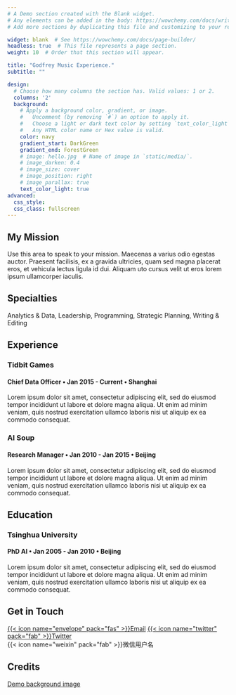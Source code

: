 ```yaml
---
# A Demo section created with the Blank widget.
# Any elements can be added in the body: https://wowchemy.com/docs/writing-markdown-latex/
# Add more sections by duplicating this file and customizing to your requirements.

widget: blank  # See https://wowchemy.com/docs/page-builder/
headless: true  # This file represents a page section.
weight: 10  # Order that this section will appear.

title: "Godfrey Music Experience."
subtitle: ""

design:
  # Choose how many columns the section has. Valid values: 1 or 2.
  columns: '2'
  background:
    # Apply a background color, gradient, or image.
    #   Uncomment (by removing `#`) an option to apply it.
    #   Choose a light or dark text color by setting `text_color_light`.
    #   Any HTML color name or Hex value is valid.
    color: navy
    gradient_start: DarkGreen
    gradient_end: ForestGreen
    # image: hello.jpg  # Name of image in `static/media/`.
    # image_darken: 0.4
    # image_size: cover
    # image_position: right
    # image_parallax: true
    text_color_light: true
advanced:
  css_style:
  css_class: fullscreen
---
```


## My Mission

Use this area to speak to your mission. Maecenas a varius odio egestas auctor. Praesent facilisis, ex a gravida ultricies, quam sed magna placerat eros, et vehicula lectus ligula id dui. Aliquam uto cursus velit ut eros lorem ipsum ullamcorper iaculis.

## Specialties

Analytics & Data, Leadership, Programming, Strategic Planning, Writing & Editing

## Experience

### Tidbit Games
#### Chief Data Officer • Jan 2015 - Current • Shanghai
Lorem ipsum dolor sit amet, consectetur adipiscing elit, sed do eiusmod tempor incididunt ut labore et dolore magna aliqua. Ut enim ad minim veniam, quis nostrud exercitation ullamco laboris nisi ut aliquip ex ea commodo consequat.


### AI Soup
#### Research Manager • Jan 2010 - Jan 2015 • Beijing
Lorem ipsum dolor sit amet, consectetur adipiscing elit, sed do eiusmod tempor incididunt ut labore et dolore magna aliqua. Ut enim ad minim veniam, quis nostrud exercitation ullamco laboris nisi ut aliquip ex ea commodo consequat.

## Education

### Tsinghua University
#### PhD AI • Jan 2005 - Jan 2010 • Beijing
Lorem ipsum dolor sit amet, consectetur adipiscing elit, sed do eiusmod tempor incididunt ut labore et dolore magna aliqua. Ut enim ad minim veniam, quis nostrud exercitation ullamco laboris nisi ut aliquip ex ea commodo consequat.


## Get in Touch

[{{< icon name="envelope" pack="fas" >}}Email](mailto:me@example.com)
[{{< icon name="twitter" pack="fab" >}}Twitter](https://twitter.com/wowchemy)  
{{< icon name="weixin" pack="fab" >}}微信用户名  

## Credits

[Demo background image](https://unsplash.com/photos/mNSOLgnDGzA)
